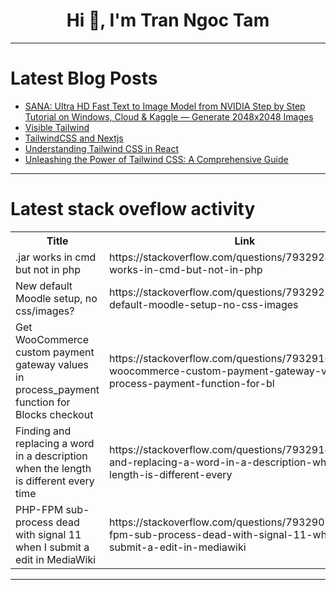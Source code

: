 <h1 align="center">Hi 👋, I'm Tran Ngoc Tam</h1>

---

# Latest Blog Posts 
<!-- BLOG-POST-LIST:START -->
- [SANA: Ultra HD Fast Text to Image Model from NVIDIA Step by Step Tutorial on Windows, Cloud &amp; Kaggle — Generate 2048x2048 Images](https://dev.to/furkangozukara/sana-ultra-hd-fast-text-to-image-model-from-nvidia-step-by-step-tutorial-on-windows-cloud--1l2o)
- [Visible Tailwind](https://dev.to/ahmad_tibibi/visible-tailwind-1633)
- [TailwindCSS and Nextjs](https://dev.to/rivkaavraham/tailwindcss-and-nextjs-57l9)
- [Understanding Tailwind CSS in React](https://dev.to/rivkaavraham/understanding-tailwind-css-in-react-3h69)
- [Unleashing the Power of Tailwind CSS: A Comprehensive Guide](https://dev.to/meggieton/unleashing-the-power-of-tailwind-css-a-comprehensive-guide-3n4m)
<!-- BLOG-POST-LIST:END -->

---

# Latest stack oveflow activity
<table>
  <tr><th>Title</th><th>Link</th></tr>
  <!-- STACKOVERFLOW:START --><tr><td>.jar works in cmd but not in php</td><td>https://stackoverflow.com/questions/79329241/jar-works-in-cmd-but-not-in-php</td></tr><tr><td>New default Moodle setup, no css/images?</td><td>https://stackoverflow.com/questions/79329236/new-default-moodle-setup-no-css-images</td></tr><tr><td>Get WooCommerce custom payment gateway values in process_payment function for Blocks checkout</td><td>https://stackoverflow.com/questions/79329166/get-woocommerce-custom-payment-gateway-values-in-process-payment-function-for-bl</td></tr><tr><td>Finding and replacing a word in a description when the length is different every time</td><td>https://stackoverflow.com/questions/79329143/finding-and-replacing-a-word-in-a-description-when-the-length-is-different-every</td></tr><tr><td>PHP-FPM sub-process dead with signal 11 when I submit a edit in MediaWiki</td><td>https://stackoverflow.com/questions/79329015/php-fpm-sub-process-dead-with-signal-11-when-i-submit-a-edit-in-mediawiki</td></tr><!-- STACKOVERFLOW:END -->
</table>

---


